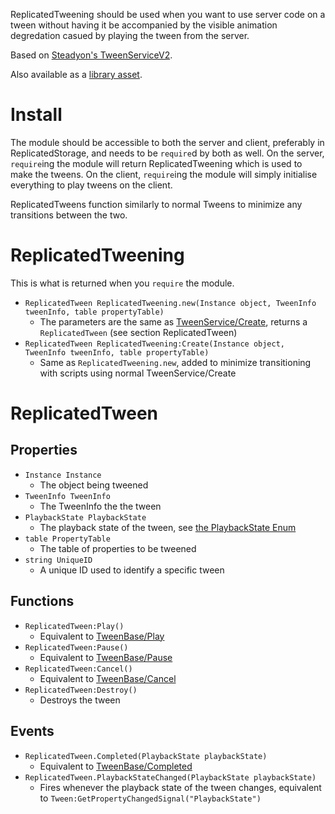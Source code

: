 ReplicatedTweening should be used when you want to use server code on a tween without having it be accompanied by the visible animation degredation casued by playing the tween from the server.

Based on [Steadyon's TweenServiceV2](https://github.com/Steadyon/TweenServiceV2).

Also available as a [library asset](https://www.roblox.com/library/4471346909/ReplicatedTweening).

# Install

The module should be accessible to both the server and client, preferably in ReplicatedStorage, and needs to be `require`d by both as well. On the server, `require`ing the module will return ReplicatedTweening which is used to make the tweens. On the client, `require`ing the module will simply initialise everything to play tweens on the client.

ReplicatedTweens function similarly to normal Tweens to minimize any transitions between the two.

# ReplicatedTweening
This is what is returned when you `require` the module.

- `ReplicatedTween ReplicatedTweening.new(Instance object, TweenInfo tweenInfo, table propertyTable)`
    - The parameters are the same as [TweenService/Create](https://developer.roblox.com/en-us/api-reference/function/TweenService/Create), returns a `ReplicatedTween` (see section ReplicatedTween)
- `ReplicatedTween ReplicatedTweening:Create(Instance object, TweenInfo tweenInfo, table propertyTable)`
    - Same as `ReplicatedTweening.new`, added to minimize transitioning with scripts using normal TweenService/Create

# ReplicatedTween

## Properties

- `Instance Instance`
    - The object being tweened
- `TweenInfo TweenInfo`
    - The TweenInfo the the tween
- `PlaybackState PlaybackState`
    - The playback state of the tween, see [the PlaybackState Enum](https://developer.roblox.com/en-us/api-reference/enum/PlaybackState)
- `table PropertyTable`
    - The table of properties to be tweened
- `string UniqueID`
    - A unique ID used to identify a specific tween

## Functions

- `ReplicatedTween:Play()`
    - Equivalent to [TweenBase/Play](https://developer.roblox.com/en-us/api-reference/function/TweenBase/Play)
- `ReplicatedTween:Pause()`
    - Equivalent to [TweenBase/Pause](https://developer.roblox.com/en-us/api-reference/function/TweenBase/Pause)
- `ReplicatedTween:Cancel()`
    - Equivalent to [TweenBase/Cancel](https://developer.roblox.com/en-us/api-reference/function/TweenBase/Cancel)
- `ReplicatedTween:Destroy()`
    - Destroys the tween

## Events

- `ReplicatedTween.Completed(PlaybackState playbackState)`
    - Equivalent to [TweenBase/Completed](https://developer.roblox.com/en-us/api-reference/event/TweenBase/Completed)
- `ReplicatedTween.PlaybackStateChanged(PlaybackState playbackState)`
    - Fires whenever the playback state of the tween changes, equivalent to `Tween:GetPropertyChangedSignal("PlaybackState")`
